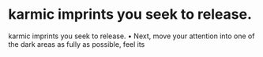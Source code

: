 # karmic imprints you seek to release.

karmic imprints you seek to release.
•  Next, move your attention into one of the dark areas as fully as possible, feel its
